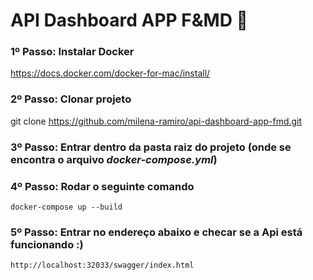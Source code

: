 # API Dashboard APP F&MD  :tada:

### 1º Passo: Instalar Docker
https://docs.docker.com/docker-for-mac/install/

### 2º Passo: Clonar projeto
git clone https://github.com/milena-ramiro/api-dashboard-app-fmd.git

### 3º Passo: Entrar dentro da pasta raiz do projeto (onde se encontra o arquivo *docker-compose.yml*)

### 4º Passo: Rodar o seguinte comando
``docker-compose up --build``

### 5º Passo: Entrar no endereço abaixo e checar se a Api está funcionando :)
``http://localhost:32033/swagger/index.html`` 

